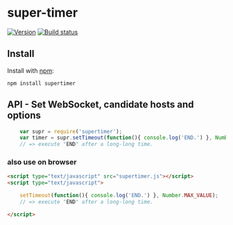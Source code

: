 # super-timer
  
[![Version](https://badge.fury.io/js/super-timer.png)](https://npmjs.org/package/super-timer)
[![Build status](https://travis-ci.org/ystskm/super-timer-js.png)](https://travis-ci.org/ystskm/super-timer-js)  
  

## Install

Install with [npm](http://npmjs.org/):

    npm install supertimer
    
## API - Set WebSocket, candidate hosts and options

```js
    var supr = require('supertimer');
    var timer = supr.setTimeout(function(){ console.log('END.') }, Number.MAX_VALUE);
    // => execute "END" after a long-long time.
```

### also use on browser

```html
<script type="text/javascript" src="supertimer.js"></script>
<script type="text/javascript">

    setTimeout(function(){ console.log('END.') }, Number.MAX_VALUE);
    // => execute "END" after a long-long time.

</script>
```
